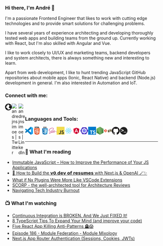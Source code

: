 ### Hi there, I'm André 👋
I'm a passionate Frontend Engineer that likes to work with cutting edge technologies and to provide smart solutions for challenging problems.

I have several years of experience architecting and developing thoroughly tested web apps and building teams from the ground up. Currently working with React, but I'm also skilled with Angular and Vue. 

I like to work closely to UI/UX and marketing teams, backend developers and system architects, there is always something new and interesting to learn. 

Apart from web development, I like to hunt trending JavaScript GitHub repositories about mobile apps (Ionic, React Native) and backend (Node.js) development in general. I'm also interested in Automation and IoT.


### Connect with me:

[<img align="left" alt="teklinks.andrejnsimoes.com" width="22px" src="https://raw.githubusercontent.com/iconic/open-iconic/master/svg/globe.svg" />][website]
[<img align="left" alt="andrejnsimoes | Twitter" width="22px" src="https://cdn.jsdelivr.net/npm/simple-icons@v3/icons/twitter.svg" />][twitter]
[<img align="left" alt="andrejnsimoes | LinkedIn" width="22px" src="https://cdn.jsdelivr.net/npm/simple-icons@v3/icons/linkedin.svg" />][linkedin]

<br />

### Languages and Tools:

<img align="left" alt="Visual Studio Code" width="26px" src="https://raw.githubusercontent.com/github/explore/80688e429a7d4ef2fca1e82350fe8e3517d3494d/topics/visual-studio-code/visual-studio-code.png" />
<img align="left" alt="HTML5" width="26px" src="https://raw.githubusercontent.com/github/explore/80688e429a7d4ef2fca1e82350fe8e3517d3494d/topics/html/html.png" />
<img align="left" alt="CSS3" width="26px" src="https://raw.githubusercontent.com/github/explore/80688e429a7d4ef2fca1e82350fe8e3517d3494d/topics/css/css.png" />
<img align="left" alt="Sass" width="26px" src="https://raw.githubusercontent.com/github/explore/80688e429a7d4ef2fca1e82350fe8e3517d3494d/topics/sass/sass.png" />
<img align="left" alt="JavaScript" width="26px" src="https://raw.githubusercontent.com/github/explore/80688e429a7d4ef2fca1e82350fe8e3517d3494d/topics/javascript/javascript.png" />
<img align="left" alt="React" width="26px" src="https://raw.githubusercontent.com/github/explore/80688e429a7d4ef2fca1e82350fe8e3517d3494d/topics/react/react.png" />
<img align="left" alt="Angular" width="26px" src="https://raw.githubusercontent.com/github/explore/80688e429a7d4ef2fca1e82350fe8e3517d3494d/topics/angular/angular.png" />
<img align="left" alt="eslint" width="26px" src="https://raw.githubusercontent.com/github/explore/80688e429a7d4ef2fca1e82350fe8e3517d3494d/topics/eslint/eslint.png" />
<img align="left" alt="typescript" width="26px" src="https://raw.githubusercontent.com/github/explore/80688e429a7d4ef2fca1e82350fe8e3517d3494d/topics/typescript/typescript.png" />
<img align="left" alt="Node.js" width="26px" src="https://raw.githubusercontent.com/github/explore/80688e429a7d4ef2fca1e82350fe8e3517d3494d/topics/nodejs/nodejs.png" />
<img align="left" alt="Git" width="26px" src="https://raw.githubusercontent.com/github/explore/80688e429a7d4ef2fca1e82350fe8e3517d3494d/topics/git/git.png" />
<img align="left" alt="GitHub" width="26px" src="https://raw.githubusercontent.com/github/explore/78df643247d429f6cc873026c0622819ad797942/topics/github/github.png" />
<img align="left" alt="Terminal" width="26px" src="https://raw.githubusercontent.com/github/explore/80688e429a7d4ef2fca1e82350fe8e3517d3494d/topics/terminal/terminal.png" />

<br />
<br />

---

### 📕 What I'm reading

<!-- BLOG-POST-LIST:START -->
- [Immutable JavaScript – How to Improve the Performance of Your JS Applications](https://teklinks.andrejnsimoes.com/2024/02/immutable-javascript-how-to-improve.html)
- [🤯 How to Build the 𝘃𝟬.𝗱𝗲𝘃 𝗼𝗳 𝗿𝗲𝘀𝘂𝗺𝗲𝘀 with Next.js &amp; OpenAI 🪄✨](https://teklinks.andrejnsimoes.com/2024/02/how-to-build-with-nextjs-openai.html)
- [What if Nx Plugins Were More Like VSCode Extensions](https://teklinks.andrejnsimoes.com/2024/02/what-if-nx-plugins-were-more-like.html)
- [SCORP - the well-architected tool for Architecture Reviews](https://teklinks.andrejnsimoes.com/2024/02/scorp-well-architected-tool-for.html)
- [Navigating Tech Industry Burnout](https://teklinks.andrejnsimoes.com/2024/02/navigating-tech-industry-burnout.html)
<!-- BLOG-POST-LIST:END -->

### 📺 What I'm watching

<!-- YOUTUBE:START -->
- [Continuous Integration is BROKEN. And We Just FIXED It!](https://www.youtube.com/watch?v=_FSHQIwITic)
- [8 TypeScript Tips To Expand Your Mind &lpar;and improve your code&rpar;](https://www.youtube.com/watch?v=QSIXYMIJkQg)
- [Five React App Killing Anti-Patterns 🪦😱](https://www.youtube.com/watch?v=ZkQPxP4wlE8)
- [Episode 186 - Module Federation - Module Mixology](https://www.youtube.com/watch?v=cP6iPnO39WE)
- [Next.js App Router Authentication &lpar;Sessions, Cookies, JWTs&rpar;](https://www.youtube.com/watch?v=DJvM2lSPn6w)
<!-- YOUTUBE:END -->


[website]: https://teklinks.andrejnsimoes.com
[twitter]: https://twitter.com/andrejnsimoes
[linkedin]: https://linkedin.com/in/andrejnsimoes
